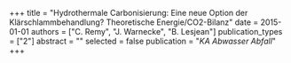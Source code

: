 +++
title = "Hydrothermale Carbonisierung: Eine neue Option der Klärschlammbehandlung? Theoretische Energie/CO2-Bilanz"
date = 2015-01-01
authors = ["C. Remy", "J. Warnecke", "B. Lesjean"]
publication_types = ["2"]
abstract = ""
selected = false
publication = "*KA Abwasser Abfall*"
+++

